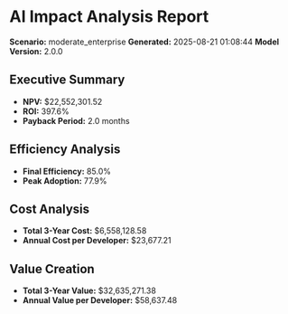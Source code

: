 # AI Impact Analysis Report

**Scenario:** moderate_enterprise
**Generated:** 2025-08-21 01:08:44
**Model Version:** 2.0.0

## Executive Summary

- **NPV:** $22,552,301.52
- **ROI:** 397.6%
- **Payback Period:** 2.0 months

## Efficiency Analysis

- **Final Efficiency:** 85.0%
- **Peak Adoption:** 77.9%

## Cost Analysis

- **Total 3-Year Cost:** $6,558,128.58
- **Annual Cost per Developer:** $23,677.21

## Value Creation

- **Total 3-Year Value:** $32,635,271.38
- **Annual Value per Developer:** $58,637.48

